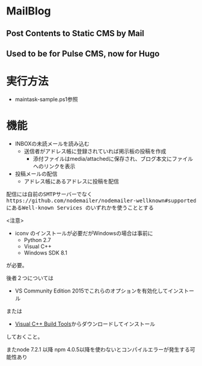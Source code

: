 # MailBlog
## Post Contents to Static CMS  by Mail
## Used to be for Pulse CMS, now for Hugo

# 実行方法
* maintask-sample.ps1参照

# 機能
* INBOXの未読メールを読み込む
   * 送信者がアドレス帳に登録されていれば掲示板の投稿を作成
      * 添付ファイルはmedia/attachedに保存され、ブログ本文にファイルへのリンクを表示
* 投稿メールの配信
   * アドレス帳にあるアドレスに投稿を配信
<pre>
配信には自前のSMTPサーバーでなく
https://github.com/nodemailer/nodemailer-wellknown#supported-services
にあるWell-known Services のいずれかを使うこととする
</pre>

<注意>
* iconv のインストールが必要だがWindowsの場合は事前に
    * Python 2.7
    * Visual C++
    * Windows SDK 8.1

が必要。

後者２つについては
* VS Community Edition 2015でこれらのオプションを有効化してインストール

または

* [Visual C++ Build Tools](http://go.microsoft.com/fwlink/?LinkId=691126)からダウンロードしてインストール

しておくこと。

またnode 7.2.1 以降 npm 4.0.5以降を使わないとコンパイルエラーが発生する可能性あり
